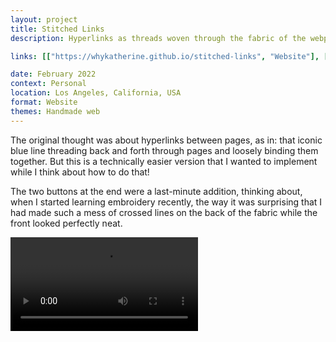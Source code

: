 ```yaml
---
layout: project
title: Stitched Links
description: Hyperlinks as threads woven through the fabric of the webpage.

links: [["https://whykatherine.github.io/stitched-links", "Website"], ["https://github.com/whykatherine/stitched-links", "GitHub"]]

date: February 2022
context: Personal
location: Los Angeles, California, USA
format: Website
themes: Handmade web
---
```


The original thought was about hyperlinks between pages, as in: that iconic blue line threading back and forth through pages and loosely binding them together. But this is a technically easier version that I wanted to implement while I think about how to do that!

The two buttons at the end were a last-minute addition, thinking about, when I started learning embroidery recently, the way it was surprising that I had made such a mess of crossed lines on the back of the fabric while the front looked perfectly neat.

<div class="gallery">
  <div><video controls src="/assets/stitched-links/stitched-links.mp4"></video></div>
</div>